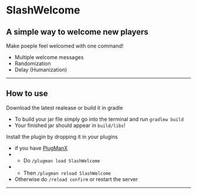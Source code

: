 # SlashWelcome
A simple way to welcome new players
-----------------------------------------------------

Make poeple feel welcomed with one command!

- Multiple welcome messages
- Randomization
- Delay (Humanization)

-----------------------------------------------------

## How to use

Download the latest realease or build it in gradle

- To build your jar file simply go into the terminal and run `gradlew build`
- Your finished jar should appear in `build/libs`!

Install the plugin by dropping it in your plugins
- if you have [PlugManX](https://www.spigotmc.org/resources/plugmanx.88135/)
- - Do `/plugman load SlashWelcome`
- - Then `/plugman reload SlashWelcome`
- Otherwise do `/reload confirm` or restart the server
-----------------------------------------------------